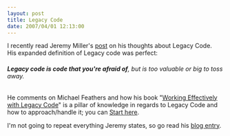 ```yaml
---
layout: post
title: Legacy Code
date: 2007/04/01 12:13:00
---
```



I recently read Jeremy Miller's [post](http://codebetter.com/blogs/jeremy.miller/archive/2007/04/01/Removing-the-_2200_Legacy_2200_-from-your-Code.aspx) on his thoughts about Legacy Code.  His expanded definition of Legacy code was perfect:  


###### **Legacy code is code that you're afraid of**, but is too valuable or big to toss away. 

He comments on Michael Feathers and how his book "[Working Effectively with Legacy Code](http://www.amazon.com/Working-Effectively-Legacy-Robert-Martin/dp/0131177052)" is a pillar of knowledge in regards to Legacy Code and how to approach/handle it; you can [Start here](http://www.objectmentor.com/resources/articles/WorkingEffectivelyWithLegacyCode.pdf). 

I'm not going to repeat everything Jeremy states, so go read his [blog entry](http://codebetter.com/blogs/jeremy.miller/archive/2007/04/01/Removing-the-_2200_Legacy_2200_-from-your-Code.aspx).